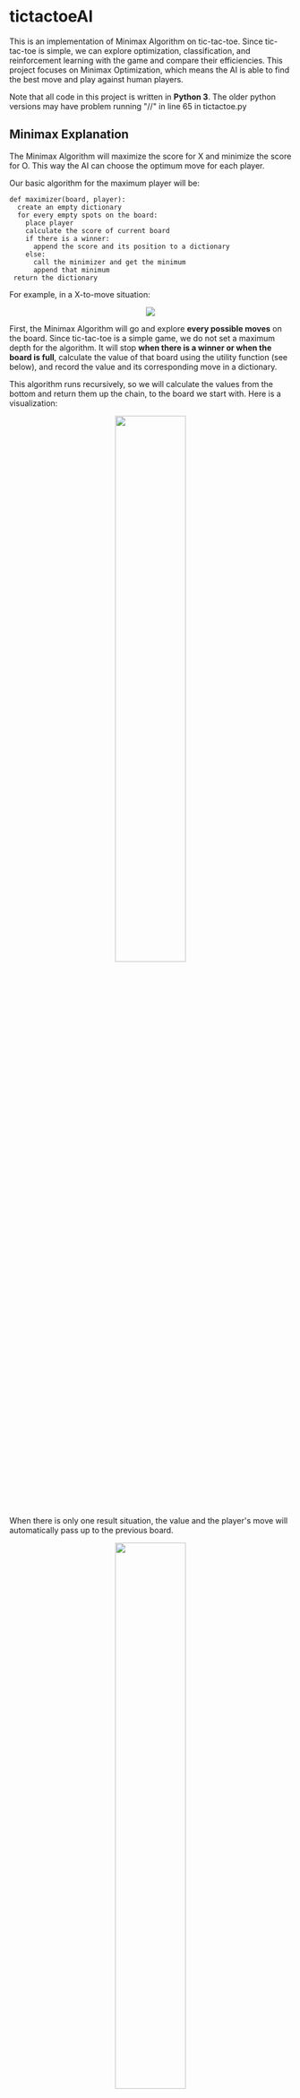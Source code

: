 # tictactoeAI

This is an implementation of Minimax Algorithm on tic-tac-toe. Since tic-tac-toe is simple, we can explore optimization, classification, and reinforcement learning with the game and compare their efficiencies. This project focuses on Minimax Optimization, which means the AI is able to find the best move and play against human players. 

Note that all code in this project is written in **Python 3**. The older python versions may have problem running "//" in line 65 in tictactoe.py

## Minimax Explanation

  The Minimax Algorithm will maximize the score for X and minimize the score for O. This way the AI can choose the optimum move for each player.

  Our basic algorithm for the maximum player will be:
```
def maximizer(board, player):
  create an empty dictionary
  for every empty spots on the board:
    place player
    calculate the score of current board
    if there is a winner:
      append the score and its position to a dictionary
    else:
      call the minimizer and get the minimum
      append that minimum
 return the dictionary
```

  For example, in a X-to-move situation:

<p align = "center">
  <img src = "images/0.png" />
</p>

  First, the Minimax Algorithm will go and explore **every possible moves** on the board. Since tic-tac-toe is a simple game, we do not set a maximum depth for the algorithm. It will stop **when there is a winner or when the board is full**, calculate the value of that board using the utility function (see below), and record the value and its corresponding move in a dictionary.

  This algorithm runs recursively, so we will calculate the values from the bottom and return them up the chain, to the board we start with. Here is a visualization:

<p align = "center">
  <img src = "images/1.png" width = "50%" height = "50%"/>
</p>

  When there is only one result situation, the value and the player's move will automatically pass up to the previous board. 

<p align = "center">
  <img src = "images/2.png" width = "50%" height = "50%"/>
</p>

  However, when there are more than one board, depends on the player type (max or min), the get_min/get_max functions from the dictionary will *only* return the min/max value and send that up to the previous board. 

  For example, Situation A has a value of **-2**: 1 for the winner, 1 for the empty spot, and a scalar -1 for the minimum player (see utility function below). Situation B has a value of **0** which is passed up by the draw state at position 6. Since O player always chooses the move that minimizes the board values, it will pick the move that results in the smallest outcome possible; in this case, when choosing from a dictionary **{4: 0, 6: -2}**, O will pick position 6.

  In these images, the selected minium/maximum values are circled in yellow. 

<p align = "center">
  <img src = "images/3.png" width = "50%" height = "50%"/>
</p>

<p align = "center">
  <img src = "images/4.png" width = "50%" height = "50%"/>
</p>

  Finally, the values go back to the first board, and it will return the optimum move based on the values it gathered. In this example, X's best move is at 4. 

## Code Explanation

  ### Board
  
   ![Image of Board](images/Board.jpg)

  ### Game Setup
  
   We will create a list of three lists, each containing three strings. From top to bottom, left to right, we number each position from 1 to 9. The positions should be as follow:
   
```
   1  2  3
   
   4  5  6
   
   7  8  9
```   
   There are also three chips: X, O, and EMPTY, which are all type string. When the game starts, a new empty board will be created:
   
```
   .  .  .
   
   .  .  .
   
   .  .  .
```

   The other functions are:
   * Positions
      * Convert the number position into indices
      * Return the player at a position
   * Empty or not
      * Check if the position is empty
      * Count the numbers of empty positions
      * Return all empty positions
   * Moves
      * A method for human players to type their moves
      * Place a chip at a certain position
      * Place a chip at a random position
   * Winners
      * Check if the board still has empty spots
      * Return the winner
      
   With these basic functions, we can build a tic-tac-toe game against a random computer.
      
  ### Dictionary
  
   The two methods will return the first of all max/min values from a dictionary.
   
  ### Maximizer
  
   The maximizer will maximize the returning value of the moves for the maximum player, usually X or human.
   
  ### Minimizer
  
   The minimizer will minimize the returning value of the moves for the minimun player, usually O or computer.
   
  ### Utility functions
  
   This function will calculate the values of each position for the current board. 
   
   We will assign a value for each state of winning: 
   
      wins = 1, draw = 0
      
   The utility function, which is combined in the code, will add the winner value to the numbers of empty positions. If the winner is the minimum player, we will multiply the utility value by -1. [Video] [1]
   
      utility = (winning state + empty spots) * (winning player)
      
   For example, in the board below, if X wins immediate, the utility equation should return (1 + 7) * 1 = 8
   
   ![Image of Board](images/Board.jpg)
   
## Game.py

The first two moves are randomly generated to make the program run faster, or the algorithm will always play at position 1. For now, the file will return a list of winners for each type of game.

![Image of Result](images/result.png)

All the print functions are turned off, or the games should run like this:

![Image of Result](images/Run.png)

There is also an interactive function called AI_human, where the player can play against the AI.

![Image of Result](images/player.png)

When choosing a player, type either "X" or "O", else the code will ask you to try again.

![Image of Result](images/wrong.png)

## Game Analysis

  To prove the efficacy of AI, we generated a 2-by-2 design of four csv files of game data, with player Xs on rows and player Os on columns. The table below shows how our files will be aligned:

<p align = "center">
  <img src = "images/chart.png" width = "50%" height = "50%"/>
</p>

  **Recall that we are generating standard tic-tac-toe games with first two moves randomized. This means that X will always go first, followed by O.**

  Following this design, each file contains multiple runs of results. For every run, we have counted the winners of 100 games and recorded the values as a dictionary:

```
  {"X wins": 99, "O wins": 0, "Draw": 1}
```

  After collecting multiple dictionaries, the data file looks like this:

```
  X wins,O wins,Draw
  97,0,3
  97,0,3
  96,0,4
  99,0,1
  96,0,4
  97,0,3
```

  We will continue to add results to the data files as we run data.py. Up till now, each file contains 10,000 runs and 1,000,000 games in total.

  Using those data and the table design above, we created four pie charts to show the percentage of each winner in different types of methods:

<p align = "center">
  <img src = "images/pie.png" width = "75%" height = "75%"/>
</p>

## Final Comments on AI Performance

  In a standard tic-tac-toe game, X will always go first and O will always play second. Since our min/max methods always choose the lowest position number with the min/max value (for example, X's first move will always be position 1 on an empty board, after it exhaustively goes through all possible games in tic-tac-toe), we randomize the first two moves to add more variability to games generated and to speed up the algorithm. We generated 1,000,000 games to get a great sampling.

  According to our graph, when AI plays as X and starts first, it never loses to O, the second player. Compared to random player, X-AI player has 40% more winning rate.

  On the bottom left of the pie charts, when X and O both play randomly, O only wins 28% of times. However, on the bottom right, where O is using the AI, O's losing rate (X's winning rate) successfully decreases from 59% to 7.8%. When two AI play against each other as on the top left, 30% more draws are generated than the pie chart on the left, when O is random. The O-AI player increases the difficulty for X-AI player to win.

  Our AI algorithm is proven to be effective, but there are still some space for improvement. As for now, the get_min/get_max method will only return the index of the first min value it encounters (for example, when both position 2 and position 6 has the lowest utility value 0, the get_min method will only return 2). We look forward to 
modifying this flaw so that when there are multiple mins/maxs, the algorithm is able to randomly pick one of them. To further improve its efficiency, we might also consider applying the Alpha-beta pruning so that the AI does not need to explore every existing state.

  We will continue to apply machine learning on tic-tac-toe and explore its efficiency. Next step will be a classification model on tic-tac-toe that can classify steps through randomly-generated games and find the move with the highest percent of winning. 


## Footnotes

[1]: Coding an UNBEATABLE Tic Tac Toe AI (Game Theory Minimax Algorithm EXPLAINED) https://youtu.be/fT3YWCKvuQE
